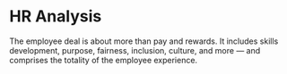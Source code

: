 # HR Analysis
The employee deal is about more than pay and rewards. It includes skills development, purpose, 
fairness, inclusion, culture, and more — and comprises the totality of the employee experience.

